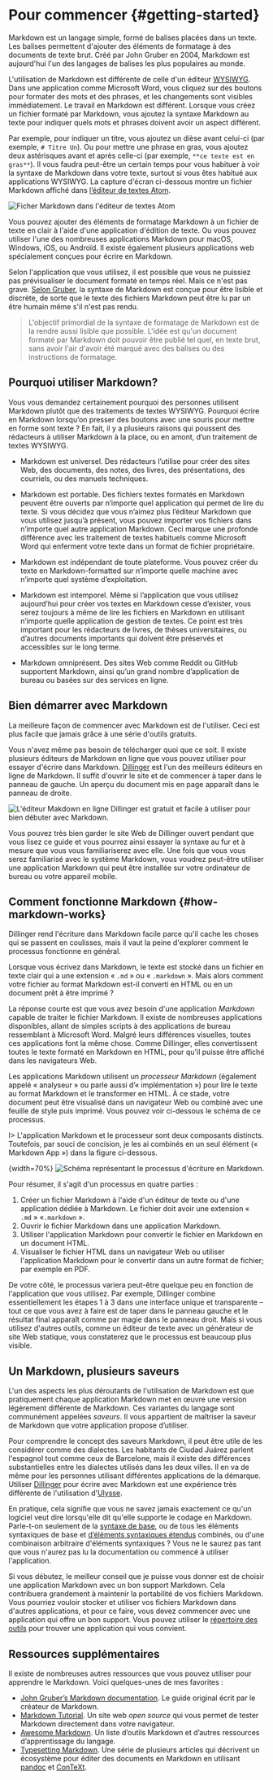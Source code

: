 # Pour commencer {#getting-started}

Markdown est un langage simple, formé de balises placées dans un texte. Les balises permettent d'ajouter des éléments de formatage à des documents de texte brut. Créé par John Gruber en 2004, Markdown est aujourd'hui l'un des langages de balises les plus populaires au monde.

L'utilisation de Markdown est différente de celle d'un éditeur [WYSIWYG][1]. Dans une application comme Microsoft Word, vous cliquez sur des boutons pour formater des mots et des phrases, et les changements sont visibles immédiatement. Le travail en Markdown est différent. Lorsque vous créez un fichier formaté par Markdown, vous ajoutez la syntaxe Markdown au texte pour indiquer quels mots et phrases doivent avoir un aspect différent.

Par exemple, pour indiquer un titre, vous ajoutez un dièse avant celui-ci (par exemple, `# Titre Un`). Ou pour mettre une phrase en gras, vous ajoutez deux astérisques avant et après celle-ci (par exemple, `**ce texte est en gras**`). Il vous faudra peut-être un certain temps pour vous habituer à voir la syntaxe de Markdown dans votre texte, surtout si vous êtes habitué aux applications WYSIWYG. La capture d'écran ci-dessous montre un fichier Markdown affiché dans [l’éditeur de textes Atom][2].

![Ficher Markdown dans l'éditeur de textes Atom][image-1]

Vous pouvez ajouter des éléments de formatage Markdown à un fichier de texte en clair à l'aide d'une application d'édition de texte. Ou vous pouvez utiliser l'une des nombreuses applications Markdown pour macOS, Windows, iOS, ou Androïd. Il existe également plusieurs applications web spécialement conçues pour écrire en Markdown.

Selon l'application que vous utilisez, il est possible que vous ne puissiez pas prévisualiser le document formaté en temps réel. Mais ce n'est pas grave. [Selon Gruber][3], la syntaxe de Markdown est conçue pour être lisible et discrète, de sorte que le texte des fichiers Markdown peut être lu par un être humain même s'il n'est pas rendu.

> L'objectif primordial de la syntaxe de formatage de Markdown est de la rendre aussi lisible que possible. L'idée est qu'un document formaté par Markdown doit pouvoir être publié tel quel, en texte brut, sans avoir l'air d'avoir été marqué avec des balises ou des instructions de formatage.

## Pourquoi utiliser Markdown?

Vous vous demandez certainement pourquoi des personnes utilisent Markdown plutôt que des traitements de textes WYSIWYG. Pourquoi écrire en Markdown lorsqu’on presser des boutons avec une souris pour mettre en forme sont texte ? En fait, il y a plusieurs raisons qui poussent des rédacteurs à utiliser Markdown à la place, ou en amont, d’un traitement de textes WYSIWYG.

- Markdown est universel. Des rédacteurs l’utilise pour créer des sites Web, des documents, des notes, des livres, des présentations, des courriels, ou des manuels techniques.

- Markdown est portable. Des fichiers textes formatés en Markdown peuvent être ouverts par n’importe quel application qui permet de lire du texte. Si vous décidez que vous n’aimez plus l’éditeur Markdown que vous utilisez jusqu’à présent, vous pouvez importer vos fichiers dans n’importe quel autre application Markdown. Ceci marque une profonde différence avec les traitement de textes habituels comme Microsoft Word qui enferment votre texte dans un format de fichier propriétaire.

- Markdown est indépendant de toute plateforme. Vous pouvez créer du texte en Markdown-formatted sur n’importe quelle machine avec n’importe quel système d’exploitation.

- Markdown est intemporel. Même si l’application que vous utilisez aujourd’hui pour créer vos textes en Markdown cesse d’exister, vous serez toujours à même de lire les fichiers en Markdown en utilisant n’importe quelle application de gestion de textes. Ce point est très important pour les rédacteurs de livres, de thèses universitaires, ou d’autres documents importants qui doivent être préservés et accessibles sur le long terme.

- Markdown omniprésent. Des sites Web comme Reddit ou GitHub supportent Markdown, ainsi qu’un grand nombre d’application de bureau ou basées sur des services en ligne.

## Bien démarrer avec Markdown

La meilleure façon de commencer avec Markdown est de l'utiliser. Ceci est plus facile que jamais grâce à une série d'outils gratuits.

Vous n'avez même pas besoin de télécharger quoi que ce soit. Il existe plusieurs éditeurs de Markdown en ligne que vous pouvez utiliser pour essayer d'écrire dans Markdown. [Dillinger]() est l'un des meilleurs éditeurs en ligne de Markdown. Il suffit d'ouvrir le site et de commencer à taper dans le panneau de gauche. Un aperçu du document mis en page apparaît dans le panneau de droite.

![L'éditeur Makdown en ligne Dillinger est gratuit et facile à utiliser pour bien débuter avec Markdown.][image-2]

Vous pouvez très bien garder le site Web de Dillinger ouvert pendant que vous lisez ce guide et vous pourrez ainsi essayer la syntaxe au fur et à mesure que vous vous familiariserez avec elle. Une fois que vous vous serez familiarisé avec le système Markdown, vous voudrez peut-être utiliser une application Markdown qui peut être installée sur votre ordinateur de bureau ou votre appareil mobile.

## Comment fonctionne Markdown {#how-markdown-works}

Dillinger rend l'écriture dans Markdown facile parce qu'il cache les choses qui se passent en coulisses, mais il vaut la peine d'explorer comment le processus fonctionne en général.

Lorsque vous écrivez dans Markdown, le texte est stocké dans un fichier en texte clair qui a une extension « `.md` » ou « `.markdown` ». Mais alors comment votre fichier au format Markdown est-il converti en HTML ou en un document prêt à être imprimé ?

La réponse courte est que vous avez besoin d'une application *Markdown* capable de traiter le fichier Markdown. Il existe de nombreuses applications disponibles, allant de simples scripts à des applications de bureau ressemblant à Microsoft Word. Malgré leurs différences visuelles, toutes ces applications font la même chose. Comme Dillinger, elles convertissent toutes le texte formaté en Markdown en HTML, pour qu'il puisse être affiché dans les navigateurs Web.

Les applications Markdown utilisent un *processeur Markdown* (également appelé « analyseur » ou parle aussi d’« implémentation ») pour lire le texte au format Markdown et le transformer en HTML. À ce stade, votre document peut être visualisé dans un navigateur Web ou combiné avec une feuille de style puis imprimé. Vous pouvez voir ci-dessous le schéma de ce processus.

I\> L'application Markdown et le processeur sont deux composants distincts. Toutefois, par souci de concision, je les ai combinés en un seul élément (« Markdown App ») dans la figure ci-dessous.

{width=70%}
![Schéma représentant le processus d'écriture en Markdown.][image-3]

Pour résumer, il s'agit d'un processus en quatre parties :

1. Créer un fichier Markdown à l'aide d'un éditeur de texte ou d'une application dédiée à Markdown. Le fichier doit avoir une extension « `.md` » «`.markdown` ».
2. Ouvrir le fichier Markdown dans une application Markdown.
3. Utiliser l'application Markdown pour convertir le fichier en Markdown en un document HTML.
4. Visualiser le fichier HTML dans un navigateur Web ou utiliser l'application Markdown pour le convertir dans un autre format de fichier; par exemple en PDF.

De votre côté, le processus variera peut-être quelque peu en fonction de l'application que vous utilisez. Par exemple, Dillinger combine essentiellement les étapes 1 à 3 dans une interface unique et transparente – tout ce que vous avez à faire est de taper dans le panneau gauche et le résultat final apparaît comme par magie dans le panneau droit. Mais si vous utilisez d'autres outils, comme un éditeur de texte avec un générateur de site Web statique, vous constaterez que le processus est beaucoup plus visible.

## Un Markdown, plusieurs saveurs

L'un des aspects les plus déroutants de l'utilisation de Markdown est que pratiquement chaque application Markdown met en œuvre une version légèrement différente de Markdown. Ces variantes du langage sont communément appelées *saveurs*. Il vous appartient de maîtriser la saveur de Markdown que votre application propose d’utiliser. 

Pour comprendre le concept des saveurs Markdown, il peut être utile de les considérer comme des dialectes. Les habitants de Ciudad Juárez parlent l'espagnol tout comme ceux de Barcelone, mais il existe des différences substantielles entre les dialectes utilisés dans les deux villes. Il en va de même pour les personnes utilisant différentes applications de la démarque. Utiliser [Dillinger][5] pour écrire avec Markdown est une expérience très différente de l'utilisation d'[Ulysse][6].

En pratique, cela signifie que vous ne savez jamais exactement ce qu'un logiciel veut dire lorsqu'elle dit qu'elle supporte le codage en Markdown. Parle-t-on seulement de la [syntaxe de base][7], ou de tous les éléments syntaxiques de base et [d’éléments syntaxiques étendus][8] combinés, ou d'une combinaison arbitraire d'éléments syntaxiques ? Vous ne le saurez pas tant que vous n'aurez pas lu la documentation ou commencé à utiliser l'application.

Si vous débutez, le meilleur conseil que je puisse vous donner est de choisir une application Markdown avec un bon support Markdown. Cela contribuera grandement à maintenir la portabilité de vos fichiers Markdown. Vous pourriez vouloir stocker et utiliser vos fichiers Markdown dans d'autres applications, et pour ce faire, vous devez commencer avec une application qui offre un bon support. Vous pouvez utiliser le [répertoire des outils][9] pour trouver une application qui vous convient.

## Ressources supplémentaires

Il existe de nombreuses autres ressources que vous pouvez utiliser pour apprendre le Markdown. Voici quelques-unes de mes favorites :

- [John Gruber’s Markdown documentation][10]. Le guide original écrit par le créateur de Markdown.
- [Markdown Tutorial][11]. Un site web *open source* qui vous permet de tester Markdown directement dans votre navigateur.
- [Awesome Markdown][12]. Un liste d’outils Markdown et d’autres ressources d’apprentissage du langage.
- [Typesetting Markdown][13]. Une série de plusieurs articles qui décrivent un écosystème pour éditer des documents en Markdown en utilisant [pandoc][14] et [ConTeXt][15].

[1]:	https://en.wikipedia.org/wiki/WYSIWYG
[2]:	https://atom.io
[3]:	http://daringfireball.net/projects/markdown/
[5]:	https://www.markdownguide.org/tools/dillinger/
[6]:	https://www.markdownguide.org/tools/ulysses/
[7]:	#basic-syntax
[8]:	#extended-syntax
[9]:	https://www.markdownguide.org/tools/
[10]:	https://daringfireball.net/projects/markdown/
[11]:	https://www.markdowntutorial.com/
[12]:	https://github.com/mundimark/awesome-markdown
[13]:	https://dave.autonoma.ca/blog/2019/05/22/typesetting-markdown-part-1
[14]:	https://pandoc.org/
[15]:	https://www.contextgarden.net/

[image-1]:	images/atom-fr.png
[image-2]:	images/dillinger.png
[image-3]:	images/process-fr.png